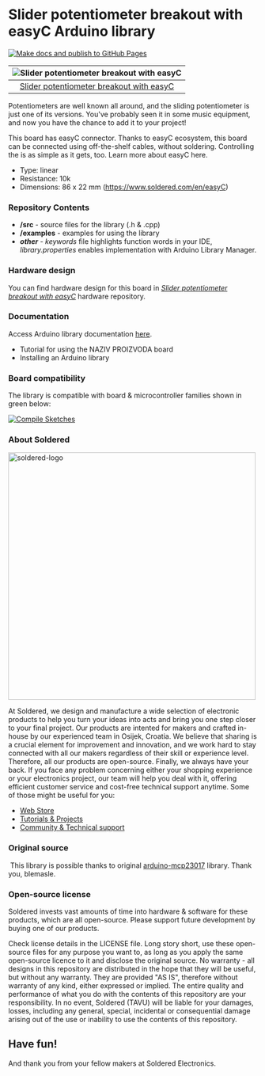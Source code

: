 # Slider potentiometer breakout with easyC Arduino library

[![Make docs and publish to GitHub Pages](https://github.com/e-radionicacom/Soldered-Slider-Potentiometer-with-easyC-Arduino-Library/actions/workflows/make_docs.yml/badge.svg?branch=dev)](https://github.com/e-radionicacom/Soldered-Slider-Potentiometer-with-easyC-Arduino-Library/actions/workflows/make_docs.yml)

| ![Slider potentiometer breakout with easyC](https://upload.wikimedia.org/wikipedia/commons/8/8f/Example_image.svg) |
| :---------------------------------------------------------------------------------------------: |
| [Slider potentiometer breakout with easyC](https://www.solde.red/333131)                                                            |

Potentiometers are well known all around, and the sliding potentiometer is just one of its versions. You've probably seen it in some music equipment, and now you have the chance to add it to your project!

This board has easyC connector. Thanks to easyC ecosystem, this board can be connected using off-the-shelf cables, without soldering. Controlling the is as simple as it gets, too. Learn more about easyC here.

- Type: linear
- Resistance: 10k
- Dimensions: 86 x 22 mm (https://www.soldered.com/en/easyC)

### Repository Contents
- **/src** - source files for the library (.h & .cpp)
- **/examples** - examples for using the library
- ***other*** - *keywords* file highlights function words in your IDE, *library.properties* enables implementation with Arduino Library Manager.

### Hardware design
You can find hardware design for this board in [*Slider potentiometer breakout with easyC*](https://github.com/SolderedElectronics/NAZIVPROIZVODA-hardware-design) hardware repository.

### Documentation

Access Arduino library documentation [here](https://SolderedElectronics.github.io/Soldered-Slider-Potentiometer-with-easyC-Arduino-Library/).

- Tutorial for using the NAZIV PROIZVODA board
- Installing an Arduino library

### Board compatibility

The library is compatible with board & microcontroller families shown in green below: 

[![Compile Sketches](http://github-actions.40ants.com/e-radionicacom/Soldered-Slider-Potentiometer-with-easyC-Arduino-Library/matrix.svg?branch=dev&only=Compile%20Sketches)](https://github.com/e-radionicacom/Soldered-Slider-Potentiometer-with-easyC-Arduino-Library/actions/workflows/compile_test.yml)


### About Soldered
<img src="https://raw.githubusercontent.com/e-radionicacom/Soldered-Slider-Potentiometer-with-easyC-Arduino-Library/dev/extras/Soldered-logo-color.png" alt="soldered-logo" width="500"/>

At Soldered, we design and manufacture a wide selection of electronic products to help you turn your ideas into acts and bring you one step closer to your final project. Our products are intented for makers and crafted in-house by our experienced team in Osijek, Croatia. We believe that sharing is a crucial element for improvement and innovation, and we work hard to stay connected with all our makers regardless of their skill or experience level. Therefore, all our products are open-source. Finally, we always have your back. If you face any problem concerning either your shopping experience or your electronics project, our team will help you deal with it, offering efficient customer service and cost-free technical support anytime. Some of those might be useful for you:

- [Web Store](https://www.soldered.com/shop)
- [Tutorials & Projects](https://soldered.com/learn)
- [Community & Technical support](https://soldered.com/community)


### Original source
​
This library is possible thanks to original [arduino-mcp23017](https://github.com/blemasle/arduino-mcp23017) library. Thank you, blemasle. 


### Open-source license
Soldered invests vast amounts of time into hardware & software for these products, which are all open-source. Please support future development by buying one of our products. 

Check license details in the LICENSE file. Long story short, use these open-source files for any purpose you want to, as long as you apply the same open-source licence to it and disclose the original source. No warranty - all designs in this repository are distributed in the hope that they will be useful, but without any warranty. They are provided "AS IS", therefore without warranty of any kind, either expressed or implied. The entire quality and performance of what you do with the contents of this repository are your responsibility. In no event, Soldered (TAVU) will be liable for your damages, losses, including any general, special, incidental or consequential damage arising out of the use or inability to use the contents of this repository. 

## Have fun! 
And thank you from your fellow makers at Soldered Electronics.
